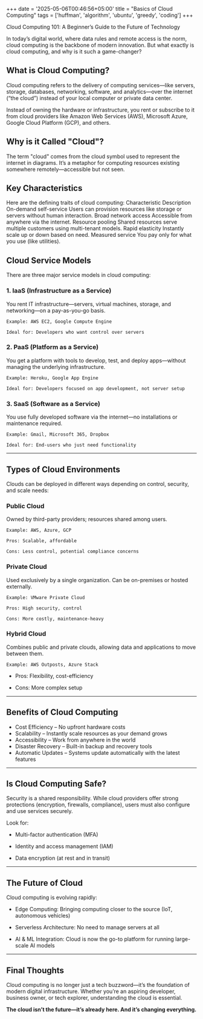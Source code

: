 +++
date = '2025-05-06T00:46:56+05:00'
title = "Basics of Cloud Computing"
tags = ['huffman', 'algorithm', 'ubuntu', 'greedy', 'coding']
+++

Cloud Computing 101: A Beginner’s Guide to the Future of Technology

In today’s digital world, where data rules and remote access is the norm, cloud computing is the backbone of modern innovation. But what exactly is cloud computing, and why is it such a game-changer?

## What is Cloud Computing?

Cloud computing refers to the delivery of computing services—like servers, storage, databases, networking, software, and analytics—over the internet (“the cloud”) instead of your local computer or private data center.

Instead of owning the hardware or infrastructure, you rent or subscribe to it from cloud providers like Amazon Web Services (AWS), Microsoft Azure, Google Cloud Platform (GCP), and others.

## Why is it Called "Cloud"?

The term "cloud" comes from the cloud symbol used to represent the internet in diagrams. It’s a metaphor for computing resources existing somewhere remotely—accessible but not seen.
## Key Characteristics

Here are the defining traits of cloud computing:
Characteristic	Description
On-demand self-service	Users can provision resources like storage or servers without human interaction.
Broad network access	Accessible from anywhere via the internet.
Resource pooling	Shared resources serve multiple customers using multi-tenant models.
Rapid elasticity	Instantly scale up or down based on need.
Measured service	You pay only for what you use (like utilities).
## Cloud Service Models

There are three major service models in cloud computing:
### 1. IaaS (Infrastructure as a Service)

You rent IT infrastructure—servers, virtual machines, storage, and networking—on a pay-as-you-go basis.

    Example: AWS EC2, Google Compute Engine

    Ideal for: Developers who want control over servers

### 2. PaaS (Platform as a Service)

You get a platform with tools to develop, test, and deploy apps—without managing the underlying infrastructure.

    Example: Heroku, Google App Engine

    Ideal for: Developers focused on app development, not server setup

### 3. SaaS (Software as a Service)

You use fully developed software via the internet—no installations or maintenance required.

    Example: Gmail, Microsoft 365, Dropbox

    Ideal for: End-users who just need functionality

---

## Types of Cloud Environments

Clouds can be deployed in different ways depending on control, security, and scale needs:
### Public Cloud

Owned by third-party providers; resources shared among users.

    Example: AWS, Azure, GCP

    Pros: Scalable, affordable

    Cons: Less control, potential compliance concerns

### Private Cloud

Used exclusively by a single organization. Can be on-premises or hosted externally.

    Example: VMware Private Cloud

    Pros: High security, control

    Cons: More costly, maintenance-heavy

### Hybrid Cloud

Combines public and private clouds, allowing data and applications to move between them.

    Example: AWS Outposts, Azure Stack

   - Pros: Flexibility, cost-efficiency

   - Cons: More complex setup

---

## Benefits of Cloud Computing

- Cost Efficiency – No upfront hardware costs
- Scalability – Instantly scale resources as your demand grows
- Accessibility – Work from anywhere in the world
- Disaster Recovery – Built-in backup and recovery tools
- Automatic Updates – Systems update automatically with the latest features

---

## Is Cloud Computing Safe?

Security is a shared responsibility. While cloud providers offer strong protections (encryption, firewalls, compliance), users must also configure and use services securely.

Look for:

   - Multi-factor authentication (MFA)

   - Identity and access management (IAM)

   - Data encryption (at rest and in transit)

---

## The Future of Cloud

Cloud computing is evolving rapidly:

   - Edge Computing: Bringing computing closer to the source (IoT, autonomous vehicles)

   - Serverless Architecture: No need to manage servers at all

   - AI & ML Integration: Cloud is now the go-to platform for running large-scale AI models

---

## Final Thoughts

Cloud computing is no longer just a tech buzzword—it’s the foundation of modern digital infrastructure. Whether you’re an aspiring developer, business owner, or tech explorer, understanding the cloud is essential.

**The cloud isn’t the future—it’s already here. And it’s changing everything.**
